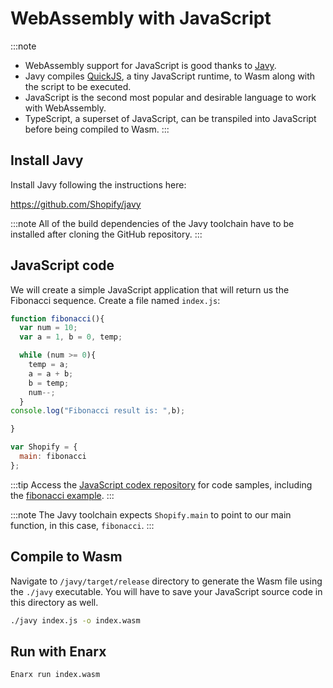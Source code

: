 # WebAssembly with JavaScript

:::note
* WebAssembly support for JavaScript is good thanks to [Javy](https://github.com/Shopify/javy).
* Javy compiles [QuickJS](https://bellard.org/quickjs/), a tiny JavaScript runtime, to Wasm along with the script to be executed. 
* JavaScript is the second most popular and desirable language to work with WebAssembly.
* TypeScript, a superset of JavaScript, can be transpiled into JavaScript before being compiled to Wasm.
:::

## Install Javy

Install Javy following the instructions here:

https://github.com/Shopify/javy

:::note
All of the build dependencies of the Javy toolchain have to be installed after cloning the GitHub repository.
:::

## JavaScript code

We will create a simple JavaScript application that will return us the Fibonacci sequence. Create a file named `index.js`:

```javascript
function fibonacci(){
  var num = 10;
  var a = 1, b = 0, temp;

  while (num >= 0){
    temp = a;
    a = a + b;
    b = temp;
    num--;
  }
console.log("Fibonacci result is: ",b);

}

var Shopify = {
  main: fibonacci
};
```
:::tip
Access the [JavaScript codex repository](https://github.com/enarx/codex/tree/main/examples/javascript) for code samples, including the [fibonacci example](https://github.com/enarx/codex/tree/main/demos/fibonacci/javascript).
:::

:::note
The Javy toolchain expects `Shopify.main` to point to our main function, in this case, `fibonacci`.
:::

## Compile to Wasm

Navigate to `/javy/target/release` directory to generate the Wasm file using the `./javy` executable. You will have to save your JavaScript source code in this directory as well.

```bash
./javy index.js -o index.wasm
```

## Run with Enarx

```bash
Enarx run index.wasm
```
